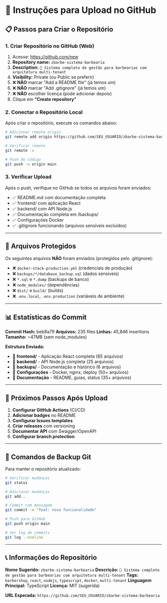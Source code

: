 # 🚀 Instruções para Upload no GitHub

## 📋 **Passos para Criar o Repositório**

### **1. Criar Repositório no GitHub (Web)**

1. Acesse: https://github.com/new
2. **Repository name:** `zbarbe-sistema-barbearia`
3. **Description:** `💈 Sistema completo de gestão para barbearias com arquitetura multi-tenant`
4. **Visibility:** Private (ou Public se preferir)
5. ❌ **NÃO** marcar "Add a README file" (já temos um)
6. ❌ **NÃO** marcar "Add .gitignore" (já temos um)
7. ❌ **NÃO** escolher licença (pode adicionar depois)
8. Clique em **"Create repository"**

### **2. Conectar o Repositório Local**

Após criar o repositório, execute os comandos abaixo:

```bash
# Adicionar remote origin
git remote add origin https://github.com/SEU_USUARIO/zbarbe-sistema-barbearia.git

# Verificar remote
git remote -v

# Push do código
git push -u origin main
```

### **3. Verificar Upload**

Após o push, verifique no GitHub se todos os arquivos foram enviados:

- ✅ README.md com documentação completa
- ✅ frontend/ com aplicação React
- ✅ backend/ com API Node.js
- ✅ Documentação completa em /backups/
- ✅ Configurações Docker
- ✅ .gitignore funcionando (arquivos sensíveis excluídos)

---

## 🔐 **Arquivos Protegidos**

Os seguintes arquivos **NÃO** foram enviados (protegidos pelo .gitignore):

- ❌ `docker-stack-production.yml` (credenciais de produção)
- ❌ `backups/*/database_backup.sql` (dados sensíveis)
- ❌ `*.sql` e `*.dump` (backups de banco)
- ❌ `node_modules/` (dependências)
- ❌ `dist/` e `build/` (builds)
- ❌ `.env.local`, `.env.production` (variáveis de ambiente)

---

## 📊 **Estatísticas do Commit**

**Commit Hash:** beb8a79
**Arquivos:** 235 files
**Linhas:** 45,846 insertions
**Tamanho:** ~47MB (sem node_modules)

**Estrutura Enviada:**
- 📁 **frontend/** - Aplicação React completa (85 arquivos)
- 📁 **backend/** - API Node.js completa (25 arquivos)
- 📁 **backups/** - Documentação e histórico (6 arquivos)
- 📄 **Configurações** - Docker, nginx, deploy (50+ arquivos)
- 📖 **Documentação** - README, guias, status (35+ arquivos)

---

## 🎯 **Próximos Passos Após Upload**

1. **Configurar GitHub Actions** (CI/CD)
2. **Adicionar badges** no README
3. **Configurar Issues templates**
4. **Criar releases** com versioning
5. **Documentar API** com Swagger/OpenAPI
6. **Configurar branch protection**

---

## 🔄 **Comandos de Backup Git**

Para manter o repositório atualizado:

```bash
# Verificar mudanças
git status

# Adicionar mudanças
git add .

# Commit com mensagem
git commit -m "feat: nova funcionalidade"

# Push para GitHub
git push origin main

# Ver log de commits
git log --oneline
```

---

## 📞 **Informações do Repositório**

**Nome Sugerido:** `zbarbe-sistema-barbearia`
**Descrição:** `💈 Sistema completo de gestão para barbearias com arquitetura multi-tenant`
**Tags:** `barbershop`, `react`, `nodejs`, `typescript`, `docker`, `multi-tenant`
**Linguagem Principal:** TypeScript
**Licença:** MIT (sugerida)

**URL Esperada:** `https://github.com/SEU_USUARIO/zbarbe-sistema-barbearia`